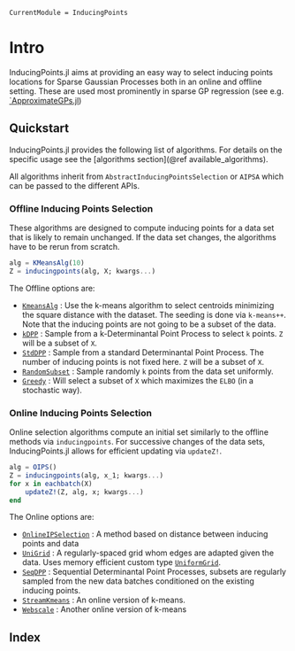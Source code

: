 ```@meta
CurrentModule = InducingPoints
```

# Intro

InducingPoints.jl aims at providing an easy way to select inducing points locations for Sparse Gaussian Processes both in an online and offline setting. 
These are used most prominently in sparse GP regression (see e.g. [`ApproximateGPs.jl](https://github.com/JuliaGaussianProcesses/ApproximateGPs.jl))


## Quickstart
InducingPoints.jl provides the following list of algorithms. For details on the specific usage see the [algorithms section](@ref available_algorithms).

All algorithms inherit from `AbstractInducingPointsSelection` or `AIPSA` which can be passed to the different APIs.

### Offline Inducing Points Selection
These algorithms are designed to compute inducing points for a data set that is likely to remain unchanged. 
If the data set changes, the algorithms have to be rerun from scratch. 
```julia
alg = KMeansAlg(10)
Z = inducingpoints(alg, X; kwargs...)
```

The Offline options are:
- [`KmeansAlg`](@ref) : Use the k-means algorithm to select centroids minimizing the square distance with the dataset. The seeding is done via `k-means++`. Note that the inducing points are not going to be a subset of the data.
- [`kDPP`](@ref) : Sample from a k-Determinantal Point Process to select `k` points. `Z` will be a subset of `X`.
- [`StdDPP`](@ref) : Sample from a standard Determinantal Point Process. The number of inducing points is not fixed here. `Z` will be a subset of `X`.
- [`RandomSubset`](@ref) : Sample randomly `k` points from the data set uniformly.
- [`Greedy`](@ref) : Will select a subset of `X` which maximizes the `ELBO` (in a stochastic way).


### Online Inducing Points Selection

Online selection algorithms compute an initial set similarly to the offline methods via `inducingpoints`. For successive changes of the data sets, InducingPoints.jl allows for efficient updating via `updateZ!`.
```julia
alg = OIPS()
Z = inducingpoints(alg, x_1; kwargs...)
for x in eachbatch(X)
    updateZ!(Z, alg, x; kwargs...)
end
```

The Online options are:
- [`OnlineIPSelection`](@ref) : A method based on distance between inducing points and data
- [`UniGrid`](@ref) : A regularly-spaced grid whom edges are adapted given the data. Uses memory efficient custom type [`UniformGrid`](@ref).
- [`SeqDPP`](@ref) : Sequential Determinantal Point Processes, subsets are regularly sampled from the new data batches conditioned on the existing inducing points.
- [`StreamKmeans`](@ref) : An online version of k-means.
- [`Webscale`](@ref) : Another online version of k-means

## Index 
```@index
```

